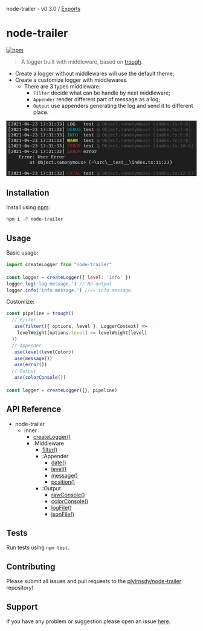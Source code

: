 node-trailer - v0.3.0 / [Exports](modules.md)

# node-trailer

[![npm](https://img.shields.io/npm/v/node-trailer.svg)](https://npmjs.org/package/node-trailer)

> A logger built with middleware, based on [trough](https://github.com/wooorm/trough).

* Create a logger without middlewares will use the default theme;
* Create a customize logger with middlewares.
  * There are 3 types middleware:
    * `Filter` decide what can be handle by next middleware;
    * `Appender` render different part of message as a log;
    * `Output` use appenders generating the log and send it to different place.

![Preview](./images/preview.png)

## Installation

Install using [npm](https://www.npmjs.org/):

```sh
npm i -P node-trailer
```

## Usage

Basic usage:

```javascript
import createLogger from "node-trailer"

const logger = createLogger({ level: 'info' })
logger.log('log message.') // No output
logger.info('info message.') //=> info message.
```

Customize:

```javascript
const pipeline = trough()
  // Filter
  .use(filter(({ options, level }: LoggerContext) =>
    levelWeight[options.level] <= levelWeight[level]
  ))
  // Appender
  .use(level(levelColor))
  .use(message())
  .use(error())
  // Output
  .use(colorConsole())

const logger = createLogger({}, pipeline)
```

## API Reference

- node-trailer
  - inner
    - [createLogger()](./docs/modules.md#createLogger)
    - :Middleware
      - [filter()](./docs/modules.md#filter)
      - :Appender
        - [date()](./docs/modules.md#date)
        - [level()](./docs/modules.md#level)
        - [message()](./docs/modules.md#message)
        - [position()](./docs/modules.md#position)
      - :Output
        - [rawConsole()](./docs/modules.md#rawConsole)
        - [colorConsole()](./docs/modules.md#colorConsole)
        - [logFile()](./docs/modules.md#logFile)
        - [jsonFile()](./docs/modules.md#jsonFile)

## Tests

Run tests using `npm test`.

## Contributing

Please submit all issues and pull requests to the [plylrnsdy/node-trailer](http://github.com/plylrnsdy/node-trailer) repository!

## Support

If you have any problem or suggestion please open an issue [here](https://github.com/plylrnsdy/node-trailer/issues).
